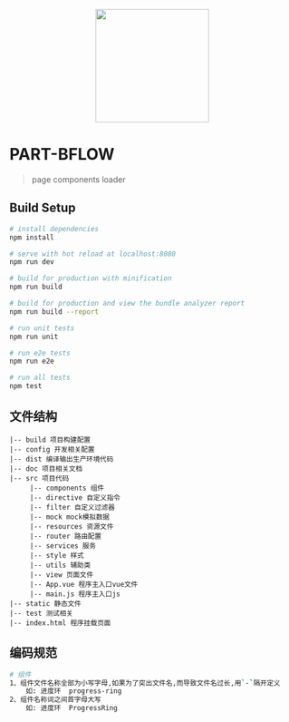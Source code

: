 <p align="center">
    <a href="https://www.roletask.com">
        <img width="200" src="http://www.roletask.com/img/1234.png">
    </a>
</p>

# PART-BFLOW

> page components loader

## Build Setup

``` bash
# install dependencies
npm install

# serve with hot reload at localhost:8080
npm run dev

# build for production with minification
npm run build

# build for production and view the bundle analyzer report
npm run build --report

# run unit tests
npm run unit

# run e2e tests
npm run e2e

# run all tests
npm test
```

## 文件结构
```
|-- build 项目构建配置
|-- config 开发相关配置
|-- dist 编译输出生产环境代码
|-- doc 项目相关文档
|-- src 项目代码
     |-- components 组件
	 |-- directive 自定义指令
	 |-- filter 自定义过滤器
     |-- mock mock模拟数据
	 |-- resources 资源文件
	 |-- router 路由配置
	 |-- services 服务
	 |-- style 样式
	 |-- utils 辅助类
	 |-- view 页面文件
	 |-- App.vue 程序主入口vue文件
	 |-- main.js 程序主入口js
|-- static 静态文件
|-- test 测试相关
|-- index.html 程序挂载页面

```

## 编码规范
``` bash
# 组件
1、组件文件名称全部为小写字母,如果为了突出文件名,而导致文件名过长,用`-`隔开定义
	如: 进度环  progress-ring
2、组件名称词之间首字母大写
	如: 进度环  ProgressRing
```